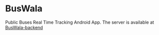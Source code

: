 # BusWala
Public Buses Real Time Tracking Android App. The server is available at [BusWala-backend](https://github.com/dewana-dewan/BusWala-Backend)

